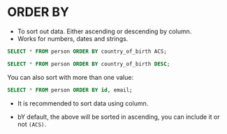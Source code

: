 # ORDER BY

- To sort out data. Either ascending or descending by column.
- Works for numbers, dates and strings.

```sql
SELECT * FROM person ORDER BY country_of_birth ACS;
```

```sql
SELECT * FROM person ORDER BY country_of_birth DESC;
```

You can also sort with more than one value:

```sql
SELECT * FROM person ORDER BY id, email;
```

- It is recommended to sort data using column.

- bY default, the above will be sorted in ascending, you can include it or not `(ACS)`.
